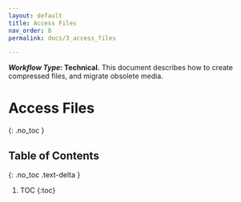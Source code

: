 ```yaml
---
layout: default
title: Access Files
nav_order: 8
permalink: docs/3_access_files

---
```


**_Workflow Type:_ Technical.** This document describes how to create compressed files, and migrate obsolete media. 

# Access Files
{: .no_toc }

## Table of Contents
{: .no_toc .text-delta }

1. TOC
{:toc}